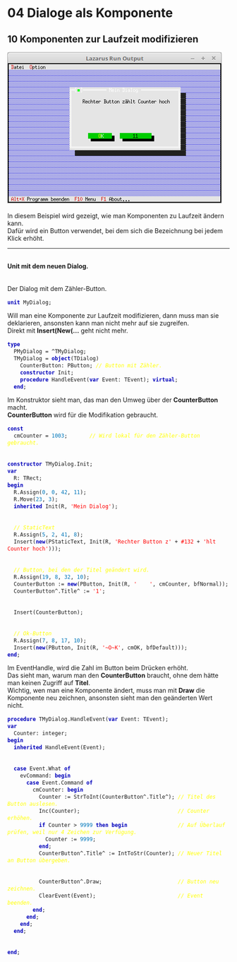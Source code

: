 <html>
    <b><h1>04 Dialoge als Komponente</h1></b>
    <b><h2>10 Komponenten zur Laufzeit modifizieren</h2></b>
<img src="image.png" alt="Selfhtml"><br><br>
In diesem Beispiel wird gezeigt, wie man Komponenten zu Laufzeit ändern kann.<br>
Dafür wird ein Button verwendet, bei dem sich die Bezeichnung bei jedem Klick erhöht.<br>
<hr><br>
<b>Unit mit dem neuen Dialog.</b><br>
<br><br>
Der Dialog mit dem Zähler-Button.<br>
<pre><code><b><font color="0000BB">unit</font></b> MyDialog;
</code></pre>
Will man eine Komponente zur Laufzeit modifizieren, dann muss man sie deklarieren, ansonsten kann man nicht mehr auf sie zugreifen.<br>
Direkt mit <b>Insert(New(...</b> geht nicht mehr.<br>
<pre><code><b><font color="0000BB">type</font></b>
  PMyDialog = ^TMyDialog;
  TMyDialog = <b><font color="0000BB">object</font></b>(TDialog)
    CounterButton: PButton; <i><font color="#FFFF00">// Button mit Zähler.</font></i>
    <b><font color="0000BB">constructor</font></b> Init;
    <b><font color="0000BB">procedure</font></b> HandleEvent(<b><font color="0000BB">var</font></b> Event: TEvent); <b><font color="0000BB">virtual</font></b>;
  <b><font color="0000BB">end</font></b>;
</code></pre>
Im Konstruktor sieht man, das man den Umweg über der <b>CounterButton</b> macht.<br>
<b>CounterButton</b> wird für die Modifikation gebraucht.<br>
<pre><code><b><font color="0000BB">const</font></b>
  cmCounter = <font color="#0077BB">1003</font>;       <i><font color="#FFFF00">// Wird lokal für den Zähler-Button gebraucht.</font></i>
<br>
<b><font color="0000BB">constructor</font></b> TMyDialog.Init;
<b><font color="0000BB">var</font></b>
  R: TRect;
<b><font color="0000BB">begin</font></b>
  R.Assign(<font color="#0077BB">0</font>, <font color="#0077BB">0</font>, <font color="#0077BB">42</font>, <font color="#0077BB">11</font>);
  R.Move(<font color="#0077BB">23</font>, <font color="#0077BB">3</font>);
  <b><font color="0000BB">inherited</font></b> Init(R, <font color="#FF0000">'Mein Dialog'</font>);
<br>
  <i><font color="#FFFF00">// StaticText</font></i>
  R.Assign(<font color="#0077BB">5</font>, <font color="#0077BB">2</font>, <font color="#0077BB">41</font>, <font color="#0077BB">8</font>);
  Insert(<b><font color="0000BB">new</font></b>(PStaticText, Init(R, <font color="#FF0000">'Rechter Button z'</font> + <font color="#FF0000">#132</font> + <font color="#FF0000">'hlt Counter hoch'</font>)));
<br>
  <i><font color="#FFFF00">// Button, bei den der Titel geändert wird.</font></i>
  R.Assign(<font color="#0077BB">19</font>, <font color="#0077BB">8</font>, <font color="#0077BB">32</font>, <font color="#0077BB">10</font>);
  CounterButton := <b><font color="0000BB">new</font></b>(PButton, Init(R, <font color="#FF0000">'    '</font>, cmCounter, bfNormal));
  CounterButton^.Title^ := <font color="#FF0000">'1'</font>;
<br>
  Insert(CounterButton);
<br>
  <i><font color="#FFFF00">// Ok-Button</font></i>
  R.Assign(<font color="#0077BB">7</font>, <font color="#0077BB">8</font>, <font color="#0077BB">17</font>, <font color="#0077BB">10</font>);
  Insert(<b><font color="0000BB">new</font></b>(PButton, Init(R, <font color="#FF0000">'~O~K'</font>, cmOK, bfDefault)));
<b><font color="0000BB">end</font></b>;
</code></pre>
Im EventHandle, wird die Zahl im Button beim Drücken erhöht.<br>
Das sieht man, warum man den <b>CounterButton</b> braucht, ohne dem hätte man keinen Zugriff auf <b>Titel</b>.<br>
Wichtig, wen man eine Komponente ändert, muss man mit <b>Draw</b> die Komponente neu zeichnen, ansonsten sieht man den geänderten Wert nicht.<br>
<pre><code><b><font color="0000BB">procedure</font></b> TMyDialog.HandleEvent(<b><font color="0000BB">var</font></b> Event: TEvent);
<b><font color="0000BB">var</font></b>
  Counter: integer;
<b><font color="0000BB">begin</font></b>
  <b><font color="0000BB">inherited</font></b> HandleEvent(Event);
<br>
  <b><font color="0000BB">case</font></b> Event.What <b><font color="0000BB">of</font></b>
    evCommand: <b><font color="0000BB">begin</font></b>
      <b><font color="0000BB">case</font></b> Event.Command <b><font color="0000BB">of</font></b>
        cmCounter: <b><font color="0000BB">begin</font></b>
          Counter := StrToInt(CounterButton^.Title^); <i><font color="#FFFF00">// Titel des Button auslesen.</font></i>
          Inc(Counter);                               <i><font color="#FFFF00">// Counter erhöhen.</font></i>
          <b><font color="0000BB">if</font></b> Counter &gt; <font color="#0077BB">9999</font> <b><font color="0000BB">then</font></b> <b><font color="0000BB">begin</font></b>                <i><font color="#FFFF00">// Auf Überlauf prüfen, weil nur 4 Zeichen zur Verfügung.</font></i>
            Counter := <font color="#0077BB">9999</font>;
          <b><font color="0000BB">end</font></b>;
          CounterButton^.Title^ := IntToStr(Counter); <i><font color="#FFFF00">// Neuer Titel an Button übergeben.</font></i>
<br>
          CounterButton^.Draw;                        <i><font color="#FFFF00">// Button neu zeichnen.</font></i>
          ClearEvent(Event);                          <i><font color="#FFFF00">// Event beenden.</font></i>
        <b><font color="0000BB">end</font></b>;
      <b><font color="0000BB">end</font></b>;
    <b><font color="0000BB">end</font></b>;
  <b><font color="0000BB">end</font></b>;
<br>
<b><font color="0000BB">end</font></b>;
</code></pre>
<br>
</html>
